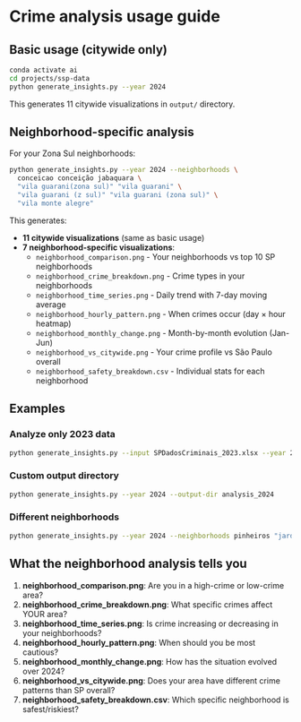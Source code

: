 # Crime analysis usage guide

## Basic usage (citywide only)

```bash
conda activate ai
cd projects/ssp-data
python generate_insights.py --year 2024
```

This generates 11 citywide visualizations in `output/` directory.

## Neighborhood-specific analysis

For your Zona Sul neighborhoods:

```bash
python generate_insights.py --year 2024 --neighborhoods \
  conceicao conceição jabaquara \
  "vila guarani(zona sul)" "vila guarani" \
  "vila guarani (z sul)" "vila guarani (zona sul)" \
  "vila monte alegre"
```

This generates:
- **11 citywide visualizations** (same as basic usage)
- **7 neighborhood-specific visualizations**:
  - `neighborhood_comparison.png` - Your neighborhoods vs top 10 SP neighborhoods
  - `neighborhood_crime_breakdown.png` - Crime types in your neighborhoods
  - `neighborhood_time_series.png` - Daily trend with 7-day moving average
  - `neighborhood_hourly_pattern.png` - When crimes occur (day × hour heatmap)
  - `neighborhood_monthly_change.png` - Month-by-month evolution (Jan-Jun)
  - `neighborhood_vs_citywide.png` - Your crime profile vs São Paulo overall
  - `neighborhood_safety_breakdown.csv` - Individual stats for each neighborhood

## Examples

### Analyze only 2023 data
```bash
python generate_insights.py --input SPDadosCriminais_2023.xlsx --year 2023
```

### Custom output directory
```bash
python generate_insights.py --year 2024 --output-dir analysis_2024
```

### Different neighborhoods
```bash
python generate_insights.py --year 2024 --neighborhoods pinheiros "jardim paulista" itaim
```

## What the neighborhood analysis tells you

1. **neighborhood_comparison.png**: Are you in a high-crime or low-crime area?
2. **neighborhood_crime_breakdown.png**: What specific crimes affect YOUR area?
3. **neighborhood_time_series.png**: Is crime increasing or decreasing in your neighborhoods?
4. **neighborhood_hourly_pattern.png**: When should you be most cautious?
5. **neighborhood_monthly_change.png**: How has the situation evolved over 2024?
6. **neighborhood_vs_citywide.png**: Does your area have different crime patterns than SP overall?
7. **neighborhood_safety_breakdown.csv**: Which specific neighborhood is safest/riskiest?
